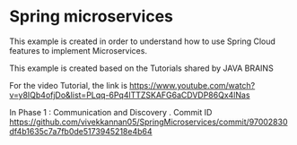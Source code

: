 # Spring microservices

This example is created in order to understand how to use Spring Cloud features to implement Microservices.

This example is created based on the Tutorials shared by JAVA BRAINS 

For the video Tutorial, the link is https://www.youtube.com/watch?v=y8IQb4ofjDo&list=PLqq-6Pq4lTTZSKAFG6aCDVDP86Qx4lNas

In Phase 1 : Communication and Discovery . Commit ID https://github.com/vivekkannan05/SpringMicroservices/commit/97002830df4b1635c7a7fb0de5173945218e4b64
